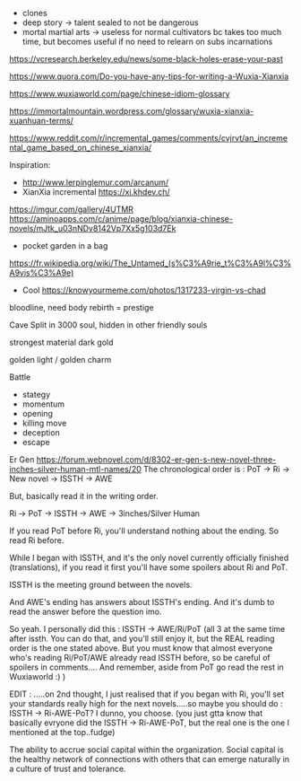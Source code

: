 * clones
* deep story -> talent sealed to not be dangerous
* mortal martial arts -> useless for normal cultivators bc takes too much time, but becomes useful if no need to relearn on subs incarnations

https://vcresearch.berkeley.edu/news/some-black-holes-erase-your-past

https://www.quora.com/Do-you-have-any-tips-for-writing-a-Wuxia-Xianxia

https://www.wuxiaworld.com/page/chinese-idiom-glossary

https://immortalmountain.wordpress.com/glossary/wuxia-xianxia-xuanhuan-terms/

https://www.reddit.com/r/incremental_games/comments/cvjrvt/an_incremental_game_based_on_chinese_xianxia/

Inspiration:
* http://www.lerpinglemur.com/arcanum/
* XianXia incremental https://xi.khdev.ch/

https://imgur.com/gallery/4UTMR
https://aminoapps.com/c/anime/page/blog/xianxia-chinese-novels/mJtk_u03nNDv8142Vp7Xx5g103d7Ek

* pocket garden in a bag

https://fr.wikipedia.org/wiki/The_Untamed_(s%C3%A9rie_t%C3%A9l%C3%A9vis%C3%A9e)

* Cool https://knowyourmeme.com/photos/1317233-virgin-vs-chad


bloodline, need body rebirth = prestige

Cave
Split in 3000 soul, hidden in other friendly souls

strongest material dark gold

golden light / golden charm


Battle
- stategy
- momentum
- opening
- killing move
- deception
- escape



Er Gen https://forum.webnovel.com/d/8302-er-gen-s-new-novel-three-inches-silver-human-mtl-names/20
The chronological order is : PoT -> Ri -> New novel -> ISSTH -> AWE

But, basically read it in the writing order.

Ri -> PoT -> ISSTH -> AWE -> 3inches/Silver Human

If you read PoT before Ri, you'll understand nothing about the ending. So read Ri before.

While I began with ISSTH, and it's the only novel currently officially finished (translations), if you read it first you'll have some spoilers about Ri and PoT.

ISSTH is the meeting ground between the novels.

And AWE's ending has answers about ISSTH's ending. And it's dumb to read the answer before the question imo.

So yeah. I personally did this : ISSTH -> AWE/Ri/PoT (all 3 at the same time after issth. You can do that, and you'll still enjoy it, but the REAL reading order is the one stated above. But you must know that almost everyone who's reading Ri/PoT/AWE already read ISSTH before, so be careful of spoilers in comments....
And remember, aside from PoT go read the rest in Wuxiaworld :) )

EDIT : .....on 2nd thought, I just realised that if you began with Ri, you'll set your standards really high for the next novels.....so maybe you should do : ISSTH -> Ri-AWE-PoT? I dunno, you choose. (you just gtta know that basically evryone did the ISSTH -> Ri-AWE-PoT, but the real one is the one I mentioned at the top..fudge)



The ability to accrue social capital within the organization. Social capital is the healthy network of connections with others that can emerge naturally in a culture of trust and tolerance.
